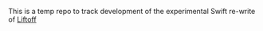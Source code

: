 This is a temp repo to track development of the experimental Swift re-write of
[Liftoff](https://github.com/thoughtbot/liftoff)

